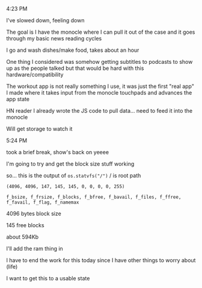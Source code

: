 4:23 PM

I've slowed down, feeling down

The goal is I have the monocle where I can pull it out of the case and it goes through my basic news reading cycles

I go and wash dishes/make food, takes about an hour

One thing I considered was somehow getting subtitles to podcasts to show up as the people talked but that would be hard with this hardware/compatibility

The workout app is not really something I use, it was just the first "real app" I made where it takes input from the monocle touchpads and advances the app state

HN reader I already wrote the JS code to pull data... need to feed it into the monocle

Will get storage to watch it

5:24 PM

took a brief break, show's back on yeeee

I'm going to try and get the block size stuff working

so... this is the output of `os.statvfs("/")` / is root path

`(4096, 4096, 147, 145, 145, 0, 0, 0, 0, 255)`

`f_bsize, f_frsize, f_blocks, f_bfree, f_bavail, f_files, f_ffree, f_favail, f_flag, f_namemax`

4096 bytes block size

145 free blocks

about 594Kb

I'll add the ram thing in

I have to end the work for this today since I have other things to worry about (life)

I want to get this to a usable state
